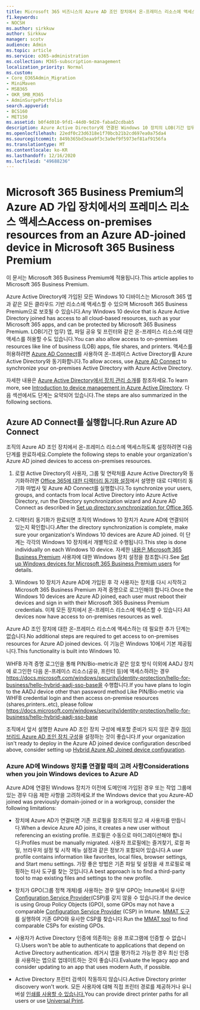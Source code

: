 ```yaml
---
title: Microsoft 365 비즈니스의 Azure AD 조인 장치에서 온-프레미스 리소스에 액세스
f1.keywords:
- NOCSH
ms.author: sirkkuw
author: Sirkkuw
manager: scotv
audience: Admin
ms.topic: article
ms.service: o365-administration
ms.collection: M365-subscription-management
localization_priority: Normal
ms.custom:
- Core_O365Admin_Migration
- MiniMaven
- MSB365
- OKR_SMB_M365
- AdminSurgePortfolio
search.appverid:
- BCS160
- MET150
ms.assetid: b0f4d010-9fd1-44d0-9d20-fabad2cdbab5
description: Azure Active Directory에 연결된 Windows 10 장치의 LOB(기간 업무) 앱, 파일 공유 및 프린터와 같은 온-프레미스 리소스에 액세스하는 방법을 알아봅니다.
ms.openlocfilehash: 22edf0c23d6318e1f70bcb21b2cd697ea0a75da4
ms.sourcegitcommit: 849b365bd3eaa9f3c3a9ef9f5973ef81af9156fa
ms.translationtype: MT
ms.contentlocale: ko-KR
ms.lasthandoff: 12/16/2020
ms.locfileid: "49688236"
---
```

# <a name="access-on-premises-resources-from-an-azure-ad-joined-device-in-microsoft-365-business-premium"></a><span data-ttu-id="98d68-103">Microsoft 365 Business Premium의 Azure AD 가입 장치에서의 프레미스 리소스 액세스</span><span class="sxs-lookup"><span data-stu-id="98d68-103">Access on-premises resources from an Azure AD-joined device in Microsoft 365 Business Premium</span></span>

<span data-ttu-id="98d68-104">이 문서는 Microsoft 365 Business Premium에 적용됩니다.</span><span class="sxs-lookup"><span data-stu-id="98d68-104">This article applies to Microsoft 365 Business Premium.</span></span>

<span data-ttu-id="98d68-105">Azure Active Directory에 가입된 모든 Windows 10 디바이스는 Microsoft 365 앱과 같은 모든 클라우드 기반 리소스에 액세스할 수 있으며 Microsoft 365 Business Premium으로 보호될 수 있습니다.</span><span class="sxs-lookup"><span data-stu-id="98d68-105">Any Windows 10 device that is Azure Active Directory joined has access to all cloud-based resources, such as your Microsoft 365 apps, and can be protected by Microsoft 365 Business Premium.</span></span> <span data-ttu-id="98d68-106">LOB(기간 업무) 앱, 파일 공유 및 프린터와 같은 온-프레미스 리소스에 대한 액세스를 허용할 수도 있습니다.</span><span class="sxs-lookup"><span data-stu-id="98d68-106">You can also allow access to on-premises resources like line of business (LOB) apps, file shares, and printers.</span></span> <span data-ttu-id="98d68-107">액세스를 허용하려면 [Azure AD Connect](https://docs.microsoft.com/azure/active-directory/connect/active-directory-aadconnect)를 사용하여 온-프레미스 Active Directory를 Azure Active Directory와 동기화합니다.</span><span class="sxs-lookup"><span data-stu-id="98d68-107">To allow access, use [Azure AD Connect](https://docs.microsoft.com/azure/active-directory/connect/active-directory-aadconnect) to synchronize your on-premises Active Directory with Azure Active Directory.</span></span> 

<span data-ttu-id="98d68-108">자세한 내용은 [Azure Active Directory에서 장치 관리 소개](https://docs.microsoft.com/azure/active-directory/device-management-introduction)를 참조하세요.</span><span class="sxs-lookup"><span data-stu-id="98d68-108">To learn more, see [Introduction to device management in Azure Active Directory](https://docs.microsoft.com/azure/active-directory/device-management-introduction).</span></span>
<span data-ttu-id="98d68-109">다음 섹션에서도 단계는 요약되어 있습니다.</span><span class="sxs-lookup"><span data-stu-id="98d68-109">The steps are also summarized in the following sections.</span></span>
 
## <a name="run-azure-ad-connect"></a><span data-ttu-id="98d68-110">Azure AD Connect를 실행합니다.</span><span class="sxs-lookup"><span data-stu-id="98d68-110">Run Azure AD Connect</span></span>

<span data-ttu-id="98d68-111">조직의 Azure AD 조인 장치에서 온-프레미스 리소스에 액세스하도록 설정하려면 다음 단계를 완료하세요.</span><span class="sxs-lookup"><span data-stu-id="98d68-111">Complete the following steps to enable your organization's Azure AD joined devices to access on-premises resources.</span></span>
  
1. <span data-ttu-id="98d68-112">로컬 Active Directory의 사용자, 그룹 및 연락처를 Azure Active Directory와 동기화하려면 [Office 365에 대한 디렉터리 동기화 설정](https://docs.microsoft.com/microsoft-365/enterprise/set-up-directory-synchronization)에서 설명한 대로 디렉터리 동기화 마법사 및 Azure AD Connect를 실행합니다.</span><span class="sxs-lookup"><span data-stu-id="98d68-112">To synchronize your users, groups, and contacts from local Active Directory into Azure Active Directory, run the Directory synchronization wizard and Azure AD Connect as described in [Set up directory synchronization for Office 365](https://docs.microsoft.com/microsoft-365/enterprise/set-up-directory-synchronization).</span></span>
    
2. <span data-ttu-id="98d68-113">디렉터리 동기화가 완료되면 조직의 Windows 10 장치가 Azure AD에 연결되어 있는지 확인합니다.</span><span class="sxs-lookup"><span data-stu-id="98d68-113">After the directory synchronization is complete, make sure your organization's Windows 10 devices are Azure AD joined.</span></span> <span data-ttu-id="98d68-114">이 단계는 각각의 Windows 10 장치에서 개별적으로 수행됩니다.</span><span class="sxs-lookup"><span data-stu-id="98d68-114">This step is done individually on each Windows 10 device.</span></span> <span data-ttu-id="98d68-115">자세한 [내용은 Microsoft 365 Business Premium](set-up-windows-devices.md) 사용자에 대한 Windows 장치 설정을 참조합니다.</span><span class="sxs-lookup"><span data-stu-id="98d68-115">See [Set up Windows devices for Microsoft 365 Business Premium users](set-up-windows-devices.md) for details.</span></span> 
    
3. <span data-ttu-id="98d68-116">Windows 10 장치가 Azure AD에 가입된 후 각 사용자는 장치를 다시 시작하고 Microsoft 365 Business Premium 자격 증명으로 로그인해야 합니다.</span><span class="sxs-lookup"><span data-stu-id="98d68-116">Once the Windows 10 devices are Azure AD joined, each user must reboot their devices and sign in with their Microsoft 365 Business Premium credentials.</span></span> <span data-ttu-id="98d68-117">이제 모든 장치에서 온-프레미스 리소스에 액세스할 수 있습니다.</span><span class="sxs-lookup"><span data-stu-id="98d68-117">All devices now have access to on-premises resources as well.</span></span>
    
<span data-ttu-id="98d68-118">Azure AD 조인 장치에 대한 온-프레미스 리소스에 액세스하는 데 필요한 추가 단계는 없습니다.</span><span class="sxs-lookup"><span data-stu-id="98d68-118">No additional steps are required to get access to on-premises resources for Azure AD joined devices.</span></span> <span data-ttu-id="98d68-119">이 기능은 Windows 10에서 기본 제공됩니다.</span><span class="sxs-lookup"><span data-stu-id="98d68-119">This functionality is built into Windows 10.</span></span> 

<span data-ttu-id="98d68-120">WHFB 자격 증명 로그인을 통해 PIN/Bio-metric과 같은 암호 방식 이외에 AADJ 장치에 로그인한 다음 온-프레미스 리소스(공유, 프린터 등)에 액세스하려는 경우 https://docs.microsoft.com/windows/security/identity-protection/hello-for-business/hello-hybrid-aadj-sso-base을 수행합니다.</span><span class="sxs-lookup"><span data-stu-id="98d68-120">If you have plans to login to the AADJ device other than password method Like PIN/Bio-metric via WHFB credential login and then access on-premise resources (shares,printers..etc), please follow https://docs.microsoft.com/windows/security/identity-protection/hello-for-business/hello-hybrid-aadj-sso-base</span></span>
  
<span data-ttu-id="98d68-121">조직에서 앞서 설명한 Azure AD 조인 장치 구성에 배포할 준비가 되지 않은 경우 [하이브리드 Azure AD 조인 장치 구성](manage-windows-devices.md)을 설정하는 것이 좋습니다.</span><span class="sxs-lookup"><span data-stu-id="98d68-121">If your organization isn't ready to deploy in the Azure AD joined device configuration described above, consider setting up [Hybrid Azure AD Joined device configuration](manage-windows-devices.md).</span></span>
  
### <a name="considerations-when-you-join-windows-devices-to-azure-ad"></a><span data-ttu-id="98d68-122">Azure AD에 Windows 장치를 연결할 때의 고려 사항</span><span class="sxs-lookup"><span data-stu-id="98d68-122">Considerations when you join Windows devices to Azure AD</span></span>

<span data-ttu-id="98d68-123">Azure AD에 연결된 Windows 장치가 이전에 도메인에 가입된 경우 또는 작업 그룹에 있는 경우 다음 제한 사항을 고려하세요.</span><span class="sxs-lookup"><span data-stu-id="98d68-123">If the Windows device that you Azure-AD joined was previously domain-joined or in a workgroup, consider the following limitations:</span></span>
  
- <span data-ttu-id="98d68-124">장치에 Azure AD가 연결되면 기존 프로필을 참조하지 않고 새 사용자를 만듭니다.</span><span class="sxs-lookup"><span data-stu-id="98d68-124">When a device Azure AD joins, it creates a new user without referencing an existing profile.</span></span> <span data-ttu-id="98d68-125">프로필은 수동으로 마이그레이션해야 합니다.</span><span class="sxs-lookup"><span data-stu-id="98d68-125">Profiles must be manually migrated.</span></span> <span data-ttu-id="98d68-126">사용자 프로필에는 즐겨찾기, 로컬 파일, 브라우저 설정 및 시작 메뉴 설정과 같은 정보가 포함되어 있습니다.</span><span class="sxs-lookup"><span data-stu-id="98d68-126">A user profile contains information like favorites, local files, browser settings, and Start menu settings.</span></span> <span data-ttu-id="98d68-127">가장 좋은 방법은 기존 파일 및 설정을 새 프로필로 매핑하는 타사 도구를 찾는 것입니다.</span><span class="sxs-lookup"><span data-stu-id="98d68-127">A best approach is to find a third-party tool to map existing files and settings to the new profile.</span></span>

- <span data-ttu-id="98d68-128">장치가 GPO(그룹 정책 개체)를 사용하는 경우 일부 GPO는 Intune에서 유사한 [Configuration Service Provider](https://docs.microsoft.com/windows/configuration/provisioning-packages/how-it-pros-can-use-configuration-service-providers)(CSP)를 갖지 않을 수 있습니다.</span><span class="sxs-lookup"><span data-stu-id="98d68-128">If the device is using Group Policy Objects (GPO), some GPOs may not have a comparable [Configuration Service Provider](https://docs.microsoft.com/windows/configuration/provisioning-packages/how-it-pros-can-use-configuration-service-providers) (CSP) in Intune.</span></span> <span data-ttu-id="98d68-129">[MMAT 도구](https://www.microsoft.com/download/details.aspx?id=45520)를 실행하여 기존 GPO와 유사한 CSP를 찾습니다.</span><span class="sxs-lookup"><span data-stu-id="98d68-129">Run the [MMAT tool](https://www.microsoft.com/download/details.aspx?id=45520) to find comparable CSPs for existing GPOs.</span></span>

- <span data-ttu-id="98d68-130">사용자가 Active Directory 인증에 의존하는 응용 프로그램에 인증할 수 없습니다.</span><span class="sxs-lookup"><span data-stu-id="98d68-130">Users won't be able to authenticate to applications that depend on Active Directory authentication.</span></span> <span data-ttu-id="98d68-131">레거시 앱을 평가하고 가능한 경우 최신 인증을 사용하는 앱으로 업데이트하는 것이 좋습니다.</span><span class="sxs-lookup"><span data-stu-id="98d68-131">Evaluate the legacy app and consider updating to an app that uses modern Auth, if possible.</span></span>

- <span data-ttu-id="98d68-132">Active Directory 프린터 검색이 작동하지 않습니다.</span><span class="sxs-lookup"><span data-stu-id="98d68-132">Active Directory printer discovery won't work.</span></span> <span data-ttu-id="98d68-133">모든 사용자에 대해 직접 프린터 경로를 제공하거나 유니버설 [인쇄를 사용할 수 있습니다.](https://aka.ms/UPDocs)</span><span class="sxs-lookup"><span data-stu-id="98d68-133">You can provide direct printer paths for all users or use [Universal Print](https://aka.ms/UPDocs).</span></span>
